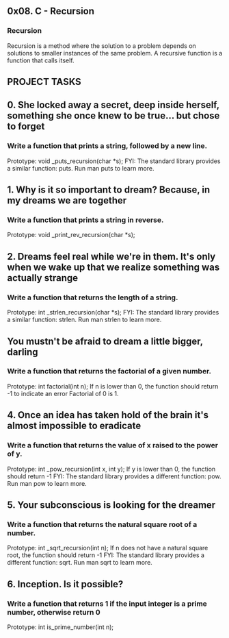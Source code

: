## 0x08. C - Recursion

### Recursion
Recursion is a method where the solution to a problem depends on solutions to smaller instances of the same problem.
A recursive function is a function that calls itself.


## PROJECT TASKS

## 0. She locked away a secret, deep inside herself, something she once knew to be true... but chose to forget

### Write a function that prints a string, followed by a new line.

Prototype: void _puts_recursion(char *s);
FYI: The standard library provides a similar function: puts. Run man puts to learn more.


## 1. Why is it so important to dream? Because, in my dreams we are together

### Write a function that prints a string in reverse.

Prototype: void _print_rev_recursion(char *s);


## 2. Dreams feel real while we're in them. It's only when we wake up that we realize something was actually strange

### Write a function that returns the length of a string.

Prototype: int _strlen_recursion(char *s);
FYI: The standard library provides a similar function: strlen. Run man strlen to learn more.


## You mustn't be afraid to dream a little bigger, darling

### Write a function that returns the factorial of a given number.

Prototype: int factorial(int n);
If n is lower than 0, the function should return -1 to indicate an error
Factorial of 0 is 1.

## 4. Once an idea has taken hold of the brain it's almost impossible to eradicate

### Write a function that returns the value of x raised to the power of y.

Prototype: int _pow_recursion(int x, int y);
If y is lower than 0, the function should return -1
FYI: The standard library provides a different function: pow. Run man pow to learn more.


## 5. Your subconscious is looking for the dreamer

### Write a function that returns the natural square root of a number.
Prototype: int _sqrt_recursion(int n);
If n does not have a natural square root, the function should return -1
FYI: The standard library provides a different function: sqrt. Run man sqrt to learn more.

## 6. Inception. Is it possible?

### Write a function that returns 1 if the input integer is a prime number, otherwise return 0
Prototype: int is_prime_number(int n);


















